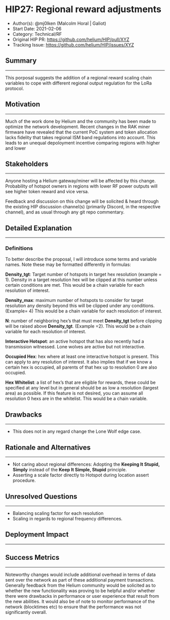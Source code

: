 # HIP27: Regional reward adjustments

- Author(s): @mj0lken (Malcolm Horal | Galiot)
- Start Date: 2021-02-06
- Category: Technical/RF
- Original HIP PR: <https://github.com/helium/HIP/pull/XYZ>
- Tracking Issue: <https://github.com/helium/HIP/issues/XYZ>

## Summary

___
[summary]: #summary
This porposal suggests the addition of a regional reward scaling chain variables to cope with different regional output regulation for the LoRa protocol.

## Motivation

___
[motivation]: #motivation
Much of the work done by Helium and the community has been made to optimize the network development. Recent changes in the RAK miner firmware have revealed that the current PoC system and token allocation lacks fidelity that takes regional ISM band regulations into account. This leads to an unequal depoloyment incentive comparing regions with higher and lower

## Stakeholders

___
[stakeholders]: #stakeholders

Anyone hosting a Helium gateway/miner will be affected by this change. Probability of hotspot owners in regions with lower RF power outputs will see higher token reward and vice versa.

Feedback and discussion on this change will be solicited & heard through the existing HIP discussion channel(s) (primarily Discord, in the respective channel),
and as usual through any git repo commentary.

## Detailed Explanation

___
[detailed-explanation]: #detailed-explanation

### Definitions

To better describe the proposal, I will introduce some terms and variable names.
Note these may be formatted differently in formulas:

**Density_tgt**: Target number of hotspots in target hex resolution (example = 1).  Density in a target resolution hex will be clipped at this number unless certain conditions are met.  This would be a chain variable for each resolution of interest.

**Density_max**: maximum number of hotspots to consider for target resolution any density beyond this will be clipped under any conditions.  (Example= 4) This would be a chain variable for each resolution of interest.

**N**: number of neighboring hex’s that must meet **Density_tgt** before clipping will be raised above **Density_tgt**. (Example =2).  This would be a chain variable for each resolution of interest.

**Interactive Hotspot**: an active hotspot that has also recently had a transmission witnessed.  Lone wolves are active but not interactive.

**Occupied Hex**: hex where at least one interactive hotspot is present.  This can apply to any resolution of interest.  It also implies that if we know a certain hex is occupied, all parents of that hex up to resolution 0 are also occupied.

**Hex Whitelist**: a list of hex’s that are eligible for rewards, these could be specified at any level but in general should be as low a resolution (largest area) as possible.  If this feature is not desired, you can assume all resolution 0 hexs are in the whitelist.  This would be a chain variable.

## Drawbacks

___
[drawbacks]: #drawbacks

- This does not in any regard change the Lone Wolf edge case.

## Rationale and Alternatives

___
[alternatives]: #rationale-and-alternatives

- Not caring about regional differences: Adopting the **Keeping It Stupid, Simply** instead of the **Keep It Simple, Stupid** principle.
- Asserting a scale factor directly to Hotspot during location assert procedure.

## Unresolved Questions

___
[unresolved]: #unresolved-questions

- Balancing scaling factor for each resolution
- Scaling in regards to regional frequency differences.

## Deployment Impact

___
[deployment-impact]: #deployment-impact

## Success Metrics

___
[success-metrics]: #success-metrics

<!-- ! OLD -->
Noteworthy changes would include additional overhead in terms of data sent over the network as part of these additional payment transactions. Generally feedback from
the Helium community would be solicited as to whether the new functionality was proving to be helpful and/or whether there were drawbacks in performance or user experience
that result from the new abilities. It would also be of note to monitor performance of the network (blocktimes etc) to ensure that the performance was not significantly overall.
